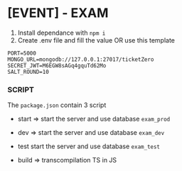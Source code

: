 # [EVENT] - EXAM

1. Install dependance with `npm i`
2. Create .env file and fill the value OR use this template

```
PORT=5000
MONGO_URL=mongodb://127.0.0.1:27017/ticketZero
SECRET_JWT=M6EGW8sAGq4gquTd62Mo
SALT_ROUND=10
```

### SCRIPT

The `package.json` contain 3 script

- start => start the server and use database `exam_prod`

- dev => start the server and use database `exam_dev`

- test start the server and use database `exam_test`

- build => transcompilation TS in JS